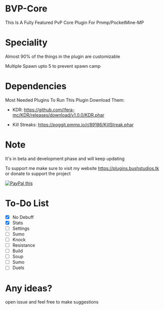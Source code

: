 # BVP-Core

This Is A Fully Featured PvP Core Plugin For Pmmp/PocketMine-MP

# Speciality

Almost 90% of the things in the plugin are customizable

Multiple Spawn upto 5 to prevent spawn camp

# Dependencies

Most Needed Plugins To Run This Plugin Download Them:

- KDR: https://github.com/ifera-mc/KDR/releases/download/v1.0.0/KDR.phar

- Kill Streaks: https://poggit.pmmp.io/r/89186/KillStreak.phar 

# Note

It's in beta and development phase and will keep updating

To support me make sure to visit my website https://plugins.bushstudios.tk or donate to support the project

<a href="https://www.paypal.me/deadbushnetric" 
target="htps://paypal.me/deadbushnetric">
<img src="https://www.paypalobjects.com/en_US/GB/i/btn/btn_donateCC_LG.gif" alt="PayPal this" 
title="PayPal – The safer, easier way to pay online!" border="0" />
</a>

# To-Do List

- [x] No Debuff
- [x] Stats
- [ ] Settings
- [ ] Sumo 
- [ ] Knock
- [ ] Resistance
- [ ] Build
- [ ] Soup
- [ ] Sumo
- [ ] Duels

# Any ideas?

open issue and feel free to make suggestions
